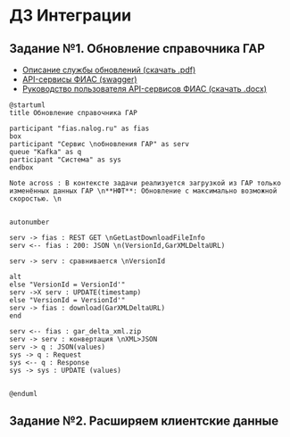 # ДЗ Интеграции
## Задание №1. Обновление справочника ГАР

- [Описание службы обновлений (скачать .pdf)](https://fias.nalog.ru/docs/Описание%20службы%20получения%20обновлений.pdf)
- [API-сервисы ФИАС (swagger)](https://fias-public-service.nalog.ru/api/spas/v2.0/swagger/index.html)
- [Руководство пользователя API-сервисов ФИАС (скачать .docx)](https://fias.nalog.ru/docs/SPASDesc%20v2.0.docx)

```
@startuml
title Обновление справочника ГАР

participant "fias.nalog.ru" as fias
box
participant "Сервис \nобновления ГАР" as serv
queue "Kafka" as q
participant "Система" as sys
endbox

Note across : В контексте задачи реализуется загрузкой из ГАР только изменённых данных ГАР \n**НФТ**: Обновление с максимально возможной скоростью. \n


autonumber

serv -> fias : REST GET \nGetLastDownloadFileInfo
serv <-- fias : 200: JSON \n(VersionId,GarXMLDeltaURL)

serv -> serv : сравнивается \nVersionId

alt 
else "VersionId = VersionId'"
serv ->X serv : UPDATE(timestamp)
else "VersionId = VersionId'"
serv -> fias : download(GarXMLDeltaURL)
end

serv <-- fias : gar_delta_xml.zip
serv -> serv : конвертация \nXML>JSON
serv -> q : JSON(values)
sys -> q : Request
sys <-- q : Response
sys -> sys : UPDATE (values)


@enduml

```
## Задание №2. Расширяем клиентские данные





